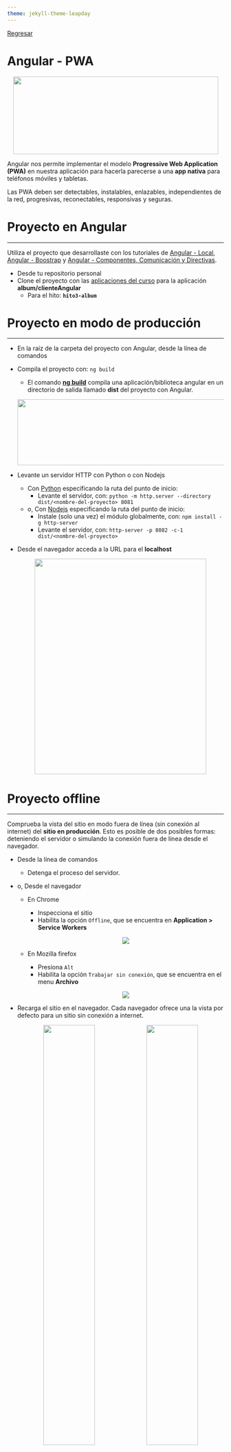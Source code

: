 ```yaml
---
theme: jekyll-theme-leapday
---
```


[Regresar](/DAWM/)

Angular - PWA
=============

<p align="center">
  <img width="477" height="180" src="https://miro.medium.com/max/1000/0*K6WNmV-4IqxYgVH2.png">
</p>

Angular nos permite implementar el modelo **Progressive Web Application (PWA)** en nuestra aplicación para hacerla parecerse a una **app nativa** para teléfonos móviles y tabletas. 

Las PWA deben ser detectables, instalables, enlazables, independientes de la red, progresivas, reconectables, responsivas y seguras. 

Proyecto en Angular
===================

* * *

Utiliza el proyecto que desarrollaste con los tutoriales de [Angular - Local](https://dawfiec.github.io/DAWM/tutoriales/angular_local.html), [Angular - Boostrap](https://dawfiec.github.io/DAWM/tutoriales/angular_bootstrap.html) y [Angular - Componentes, Comunicación y Directivas](https://dawfiec.github.io/DAWM/tutoriales/angular_bases.html).

* Desde tu repositorio personal
* Clone el proyecto con las [aplicaciones del curso](https://github.com/DAWFIEC/DAWM-apps) para la aplicación **album/clienteAngular**
    - Para el hito: **`hito3-album`**


Proyecto en modo de producción
==============================

* * *

* En la raíz de la carpeta del proyecto con Angular, desde la línea de comandos
* Compila el proyecto con: `ng build`
  + El comando [**ng build**](https://www.tutorialspoint.com/angular_cli/angular_cli_ng_build.htm) compila una aplicación/biblioteca angular en un directorio de salida llamado **dist** del proyecto con Angular. 
  <p align="center">
    <img width="609" height="153" src="imagenes/buildPath.JPG">
  </p>
* Levante un servidor HTTP con Python o con Nodejs
  + Con [Python](https://dawfiec.github.io/DAWM/tutoriales/python.html) especificando la ruta del punto de inicio: 
    - Levante el servidor, con: `python -m http.server --directory dist/<nombre-del-proyecto> 8081`
  + o, Con [Nodejs](https://dawfiec.github.io/DAWM/tutoriales/nodejs.html) especificando la ruta del punto de inicio: 
  	- Instale (solo una vez) el módulo globalmente, con: `npm install -g http-server`
  	- Levante el servidor, con: `http-server -p 8082 -c-1 dist/<nombre-del-proyecto>`

* Desde el navegador acceda a la URL para el **localhost**
  <p align="center">
    <img width="399" height="500" src="imagenes/angular_bases.png">
  </p>


Proyecto offline
================

* * *

Comprueba la vista del sitio en modo fuera de línea (sin conexión al internet) del **sitio en producción**. Esto es posible de dos posibles formas: deteniendo el servidor o simulando la conexión fuera de línea desde el navegador.

* Desde la línea de comandos
  + Detenga el proceso del servidor. 

* o, Desde el navegador 
  + En Chrome 
    - Inspecciona el sitio
    - Habilita la opción `Offline`, que se encuentra en **Application > Service Workers**

    <p align="center">
      <img src="imagenes/chrome_offline.JPG">
    </p>
  + En Mozilla firefox 
    - Presiona `Alt`
    - Habilita la opción `Trabajar sin conexión`, que se encuentra en el menu **Archivo**

    <p align="center">
      <img src="imagenes/firefox_offline.png">
    </p>

* Recarga el sitio en el navegador. Cada navegador ofrece una la vista por defecto para un sitio sin conexión a internet.

  <p align="center">
    <img src="imagenes/firefox_offline_output.png" style="float: left; width: 50%">
    <img src="imagenes/chrome_offline_output.png" style="width: 50%">
  </p>

PWA
===

* * *

Desde la línea de comandos, en la carpeta del proyecto sobre Angular.

* Agregue el esquema de PWA, con: `ng add @angular/pwa`
  <p align="center">
      <img src="imagenes/config_pwa.png">
  </p>
* Acepte la configuración por defecto.
* Automáticamente se añadirán una serie de archivos nuevos y otros parámetros de configuración a nuestro proyecto con Angular.
  + En el archivo **angular.json**:
    - En la clave de **assets** se añadió la ruta al manifest: _src/manifest.webmanifest_
    - Se añadió la bandera: _serviceWorker: true_
    - En la clave **ngswConfigPath** se añadió la ruta al archivo de configuración para el service worker: _ngsw-config.json_
  + En el archivo **package.json** se añadió dependencia a _@angular/service-worker_
  + El archivo **ngsw-config.json** contiene la configuración y estrategias de cacheo para el service worker que crea angular.
  + En el archivo **src/index.html:**
    - Se añadió la etiqueta `<link>` al _manifest.webmanifest_
    - Se añadió la etiqueta `<meta>` con el atributo _theme-color_ y un valor hexadecimal en el atributo _content_. Estos valores son leídos cuando se "instale" la aplicación en algún dispositivo.
    - Se añadió la etiqueta `<noscript>` html tag. Esta etiqueta se muestra cuando está deshabilitada la ejecución de javascript en el navegador.
  + Se creó el archivo **src/manifest.webmanifest** con configuración de la aplicación para cuando se "instale" en el dispositivo
  + Se modificó el archivo **src/app/app.module.ts** con el registro del service worker _ngsw-worker.js_ (auto generado por angular basado en _ngsw-config.json_)
  + Se creó la carpeta **src/assets/icons** con los íconos en diferentes tamaños para usarse como ícono de aplicación cuando se instale en algún dispositivo


Comprobar PWA
=============

* * *

Desde la línea de comandos, en la carpeta del proyecto sobre Angular.

* Compila el proyecto, con: `ng build`
* Levanta un servidor HTTP con Python o con Nodejs
* Verifica cómo funciona el sitio en modo offline (simulando desde el navegador o deteniendo el servidor)
  - El sitio debe lucir como si continuara online
  <p align="center">
    <img width="399" height="500" src="imagenes/angular_bases.png">
  </p>


Lighthouse
==========

* Agregue la extensión [Lighthouse](https://chrome.google.com/webstore/detail/lighthouse/blipmdconlkpinefehnmjammfjpmpbjk?hl=es) para Chrome.
* Audite la página para identificar si cumple o no con las validaciones necesarias para ser PWA.

<p align="center">
  <img src="imagenes/angular_lighthouse.png">
</p>

Instalación de la aplicación (solo para Chromium)
================================================

* * *

Con PWA/Angular es más fácil hacer que nuestra aplicación web sea descargable e instalable, al igual que una aplicación móvil nativa.

* En la barra de navegación de **Chrome** encontrarás las opción de instalar la aplicación en tu máquina local.
  <p align="center">
    <img width="396" height="250" src="imagenes/installable.JPG">
  </p>

* En el escritorio encontrarás el ícono de la aplicación con la que podrás acceder en cualquier momento.

  <p align="center">
    <img width="79" height="75" src="imagenes/icon.JPG">
  </p>


Referencias 
===========

* * *

* Aplicaciones Web Progresivas MDN. (2022). Retrieved 17 July 2022, from https://developer.mozilla.org/es/docs/Web/Progressive_web_apps
* PWA: guía del manifest file. (2020). Retrieved 17 July 2022, from https://medium.com/samsung-internet-dev/pwa-gu%C3%ADa-del-manifest-file-92c7cdac25ad
* Create Progressive Web Apps with Angular and other free tools!. (2019). Retrieved 26 November 2022, from https://dev.to/paco_ita/create-progressive-web-apps-with-angular-workbox-pwa-builder-step-4-27d#angular
* Angular CLI - ng build Command. (2022). Retrieved 17 July 2022, from https://www.tutorialspoint.com/angular_cli/angular_cli_ng_build.htm
* Convierte tu aplicación Angular en una PWA. (2022). Retrieved 29 November 2022, from https://pwaexperts.io/tutoriales/convierte-aplicacion-angular-en-pwa